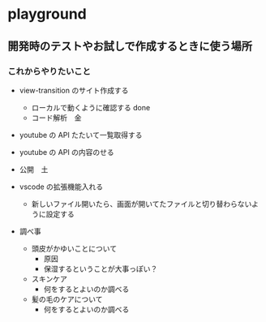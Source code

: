 # playground

## 開発時のテストやお試しで作成するときに使う場所

### これからやりたいこと

- view-transition のサイト作成する
  - ローカルで動くように確認する done
  - コード解析　金
- youtube の API たたいて一覧取得する
- youtube の API の内容のせる
- 公開　土

- vscode の拡張機能入れる

  - 新しいファイル開いたら、画面が開いてたファイルと切り替わらないように設定する

- 調べ事
  - 頭皮がかゆいことについて
    - 原因
    - 保湿するということが大事っぽい？
  - スキンケア
    - 何をするとよいのか調べる
  - 髪の毛のケアについて
    - 何をするとよいのか調べる
